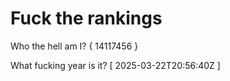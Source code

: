 # Fuck the rankings

Who the hell am I?
{ 14117456 }

What fucking year is it?
[ 2025-03-22T20:56:40Z ]
